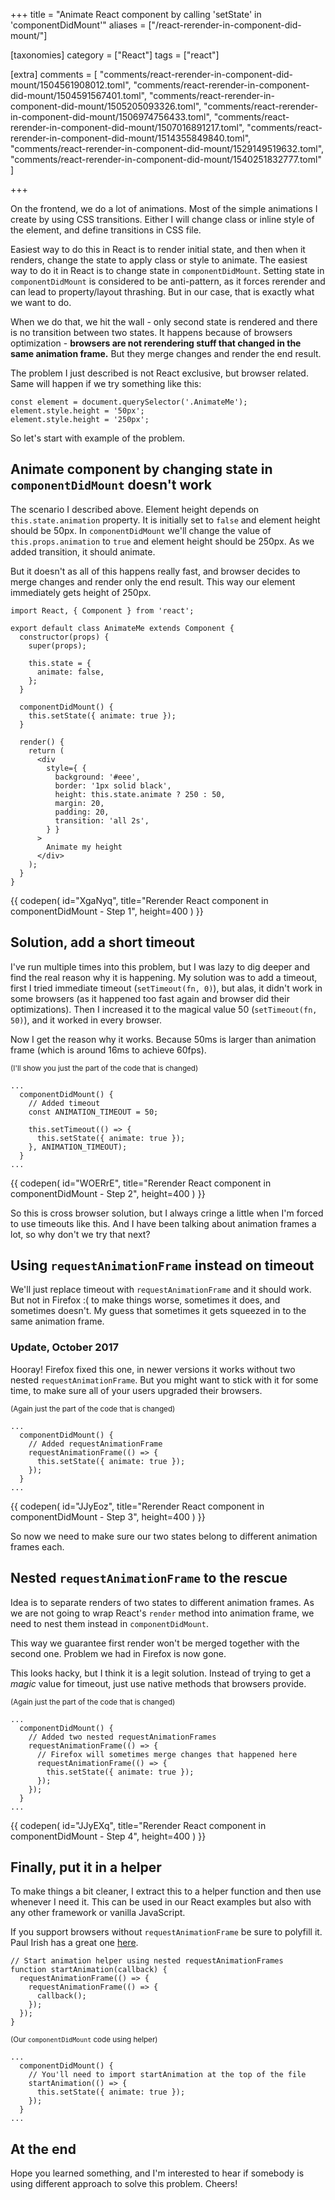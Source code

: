 +++
title = "Animate React component by calling 'setState' in 'componentDidMount'"
aliases = ["/react-rerender-in-component-did-mount/"]

[taxonomies]
category = ["React"]
tags = ["react"]

[extra]
comments = [
  "comments/react-rerender-in-component-did-mount/1504561908012.toml",
  "comments/react-rerender-in-component-did-mount/1504591567401.toml",
  "comments/react-rerender-in-component-did-mount/1505205093326.toml",
  "comments/react-rerender-in-component-did-mount/1506974756433.toml",
  "comments/react-rerender-in-component-did-mount/1507016891217.toml",
  "comments/react-rerender-in-component-did-mount/1514355849840.toml",
  "comments/react-rerender-in-component-did-mount/1529149519632.toml",
  "comments/react-rerender-in-component-did-mount/1540251832777.toml"
]

+++

On the frontend, we do a lot of animations. Most of the simple animations I create by using CSS transitions.
Either I will change class or inline style of the element, and define transitions in CSS file.

Easiest way to do this in React is to render initial state, and then when it renders, change the state to apply class or style to animate. The easiest way to do it in React is to change state in `componentDidMount`.
Setting state in `componentDidMount` is considered to be anti-pattern, as it forces rerender and can lead to property/layout thrashing. But in our case, that is exactly what we want to do.

When we do that, we hit the wall - only second state is rendered and there is no transition between two states. It happens because of browsers optimization - **browsers are not rerendering stuff that changed in the same animation frame.** But they merge changes and render the end result.

The problem I just described is not React exclusive, but browser related.
Same will happen if we try something like this:

```tsx
const element = document.querySelector('.AnimateMe');
element.style.height = '50px';
element.style.height = '250px';
```

So let's start with example of the problem.

<!-- more -->

## Animate component by changing state in `componentDidMount` doesn't work

The scenario I described above. Element height depends on `this.state.animation` property.
It is initially set to `false` and element height should be 50px.
In `componentDidMount` we'll change the value of `this.props.animation` to `true`
and element height should be 250px. As we added transition, it should animate.

But it doesn't as all of this happens really fast, and browser decides to merge changes
and render only the end result. This way our element immediately gets height of 250px.

```tsx
import React, { Component } from 'react';

export default class AnimateMe extends Component {
  constructor(props) {
    super(props);

    this.state = {
      animate: false,
    };
  }

  componentDidMount() {
    this.setState({ animate: true });
  }

  render() {
    return (
      <div
        style={ {
          background: '#eee',
          border: '1px solid black',
          height: this.state.animate ? 250 : 50,
          margin: 20,
          padding: 20,
          transition: 'all 2s',
        } }
      >
        Animate my height
      </div>
    );
  }
}
```

{{ codepen(
  id="XgaNyq",
  title="Rerender React component in componentDidMount - Step 1",
  height=400
) }}

## Solution, add a short timeout

I've run multiple times into this problem, but I was lazy to dig deeper and find the real reason why it is happening. My solution was to add a timeout, first I tried immediate timeout (`setTimeout(fn, 0)`), but alas, it didn't work in some browsers (as it happened too fast again and browser did their optimizations). Then I increased it to the magical value 50 (`setTimeout(fn, 50)`), and it worked in every browser.

Now I get the reason why it works. Because 50ms is larger than animation frame (which is around 16ms to achieve 60fps).

<small>(I'll show you just the part of the code that is changed)</small>

```tsx
...
  componentDidMount() {
    // Added timeout
    const ANIMATION_TIMEOUT = 50;

    this.setTimeout(() => {
      this.setState({ animate: true });
    }, ANIMATION_TIMEOUT);
  }
...
```

{{ codepen(
  id="WOERrE",
  title="Rerender React component in componentDidMount - Step 2",
  height=400
) }}

So this is cross browser solution, but I always cringe a little when I'm forced to use timeouts like this. And I have been talking about animation frames a lot, so why don't we try that next?

## Using `requestAnimationFrame` instead on timeout

We'll just replace timeout with `requestAnimationFrame` and it should work.
But not in Firefox :( to make things worse, sometimes it does, and sometimes doesn't.
My guess that sometimes it gets squeezed in to the same animation frame.

### Update, October 2017

Hooray! Firefox fixed this one, in newer versions it works without two nested `requestAnimationFrame`.
But you might want to stick with it for some time, to make sure all of your users upgraded their browsers.

<small>(Again just the part of the code that is changed)</small>

```tsx
...
  componentDidMount() {
    // Added requestAnimationFrame
    requestAnimationFrame(() => {
      this.setState({ animate: true });
    });
  }
...
```

{{ codepen(
  id="JJyEoz",
  title="Rerender React component in componentDidMount - Step 3",
  height=400
) }}

So now we need to make sure our two states belong to different animation frames each.

## Nested `requestAnimationFrame` to the rescue

Idea is to separate renders of two states to different animation frames.
As we are not going to wrap React's `render` method into animation frame,
we need to nest them instead in `componentDidMount`.

This way we guarantee first render won't be merged together with the second one.
Problem we had in Firefox is now gone.

This looks hacky, but I think it is a legit solution. Instead of trying to get a *magic*
value for timeout, just use native methods that browsers provide.

<small>(Again just the part of the code that is changed)</small>

```tsx
...
  componentDidMount() {
    // Added two nested requestAnimationFrames
    requestAnimationFrame(() => {
      // Firefox will sometimes merge changes that happened here
      requestAnimationFrame(() => {
        this.setState({ animate: true });
      });
    });
  }
...
```

{{ codepen(
  id="JJyEXq",
  title="Rerender React component in componentDidMount - Step 4",
  height=400
) }}


## Finally, put it in a helper

To make things a bit cleaner, I extract this to a helper function and then use whenever I need it.
This can be used in our React examples but also with any other framework or vanilla JavaScript.

If you support browsers without `requestAnimationFrame` be sure to polyfill it. Paul Irish has a great one  [here](https://www.paulirish.com/2011/requestanimationframe-for-smart-animating/).

```tsx
// Start animation helper using nested requestAnimationFrames
function startAnimation(callback) {
  requestAnimationFrame(() => {
    requestAnimationFrame(() => {
      callback();
    });
  });
}
```


<small>(Our `componentDidMount` code using helper)</small>

```tsx
...
  componentDidMount() {
    // You'll need to import startAnimation at the top of the file
    startAnimation(() => {
      this.setState({ animate: true });
    });
  }
...
```

## At the end

Hope you learned something, and I'm interested to hear if somebody is using different approach to solve this problem. Cheers!
